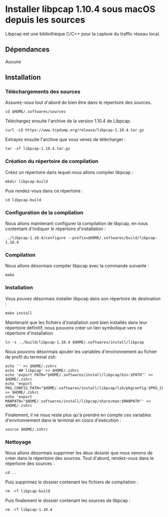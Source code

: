 # Installer libpcap 1.10.4 sous macOS depuis les sources

Libpcap est une bibliothèque C/C++ pour la capture du traffic réseau local.

## Dépendances

_Aucune_

## Installation

### Téléchargements des sources

Assurez-vous tout d'abord de bien être dans le répertoire des sources.

```
cd $HOME/.softwares/sources
```

Téléchargez ensuite l'archive de la version 1.10.4 de Libpcap.

```
curl -LO https://www.tcpdump.org/release/libpcap-1.10.4.tar.gz
```

Extrayez ensuite l'archive que vous venez de télécharger :

```
tar -xf libpcap-1.10.4.tar.gz
```

### Création du répertoire de compilation

Créez un répertoire dans lequel nous allons compiler libpcap :

```
mkdir libpcap-build
```

Puis rendez-vous dans ce répertoire :

```
cd libpcap-build
```

### Configuration de la compilation

Nous allons maintenant configurer la compilation de libpcap, en nous contentant
d'indiquer le répertoire d'installation :

```
../libpcap-1.10.4/configure --prefix=$HOME/.softwares/build/libpcap-1.10.4
```

### Compilation

Nous allons désormais compiler libpcap avec la commande suivante :

```
make
```

### Installation

Vous pouvez désormais installer libpcap dans son répertoire de destination :

```
make install
```

Maintenant que les fichiers d'installation sont bien installés dans leur
répertoire définitif, nous pouvons créer un lien symbolique vers ce répertoire
d'installation

```
ln -s ../build/libpcap-1.10.4 $HOME/.softwares/install/libpcap
```

Nous pouvons désormais ajouter les variables d'environnement au fichier de
profil du terminal zsh:

```
echo '' >> $HOME/.zshrc
echo '## libpcap' >> $HOME/.zshrc
echo 'export PATH="$HOME/.softwares/install/libpcap/bin:$PATH"' >> $HOME/.zshrc
echo 'export PKG_CONFIG_PATH="$HOME/.softwares/install/libpcap/lib/pkgconfig:$PKG_CONFIG_PATH"' >> $HOME/.zshrc
echo 'export MANPATH="$HOME/.softwares/install/libpcap/share/man:$MANPATH"' >> $HOME/.zshrc
```

Finalement, il ne nous reste plus qu'à prendre en compte ces variables
d'environnement dans le terminal en cours d'exécution :

```
source $HOME/.zshrc
```

### Nettoyage

Nous allons désormais supprimer les deux dossier que nous venons de créer dans
le répertoire des sources. Tout d'abord, rendez-vous dans le répertoire des
sources :

```
cd ..
```

Puis supprimez le dossier contenant les fichiers de compilation :

```
rm -rf libpcap-build
```

Puis finalement le dossier contenant les sources de libpcap :

```
rm -rf libpcap-1.10.4
```
